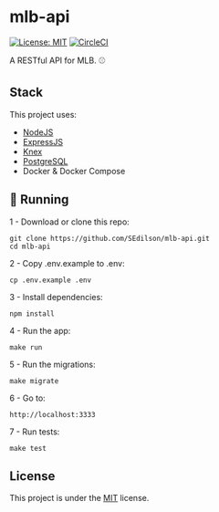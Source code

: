 # mlb-api

[![License: MIT](https://img.shields.io/badge/License-MIT-yellow.svg)](https://opensource.org/licenses/MIT)
[![CircleCI](https://circleci.com/gh/SEdilson/mlb-api.svg?style=svg)](https://circleci.com/gh/SEdilson/mlb-api)

A RESTful API for MLB. :baseball:

## Stack

This project uses:

- [NodeJS](https://nodejs.org)
- [ExpressJS](https://expressjs.com)
- [Knex](http://knexjs.org/)
- [PostgreSQL](https://www.postgresql.org/)
- Docker & Docker Compose

## :rocket: Running

1 - Download or clone this repo:

```
git clone https://github.com/SEdilson/mlb-api.git
cd mlb-api
```

2 - Copy .env.example to .env:

```
cp .env.example .env
```

3 - Install dependencies:

```
npm install
```

4 - Run the app:

```
make run
```

5 - Run the migrations:

```
make migrate
```

6 - Go to:

```
http://localhost:3333
```

7 - Run tests:

```
make test
```

## License

This project is under the [MIT](LICENSE) license.
